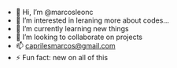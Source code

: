 - 👋 Hi, I’m @marcosleonc
- 👀 I’m interested in leraning more about codes...
- 🌱 I’m currently learning new things
- 💞️ I’m looking to collaborate on projects
- 📫 caprilesmarcos@gmail.com
- ⚡ Fun fact: new on all of this 

<!---
marcosleonc/marcosleonc is a ✨ special ✨ repository because its `README.md` (this file) appears on your GitHub profile.
You can click the Preview link to take a look at your changes.
--->
